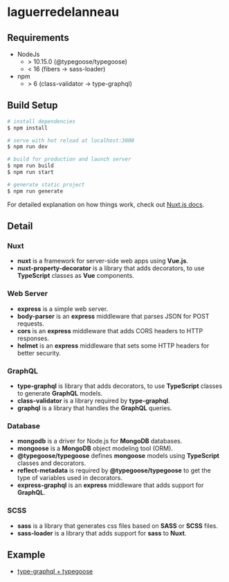 # laguerredelanneau

## Requirements

* NodeJs
  * \> 10.15.0    (@typegoose/typegoose)
  * < 16          (fibers -> sass-loader)
* npm
  * \> 6          (class-validator -> type-graphql)

## Build Setup

```bash
# install dependencies
$ npm install

# serve with hot reload at localhost:3000
$ npm run dev

# build for production and launch server
$ npm run build
$ npm run start

# generate static project
$ npm run generate
```

For detailed explanation on how things work, check out [Nuxt.js docs](https://nuxtjs.org).

## Detail

### Nuxt

* **nuxt** is a framework for server-side web apps using **Vue.js**.
* **nuxt-property-decorator** is a library that adds decorators, to use **TypeScript** classes as **Vue** components.

### Web Server

* **express** is a simple web server.
* **body-parser** is an **express** middleware that parses JSON for POST requests.
* **cors** is an **express** middleware that adds CORS headers to HTTP responses.
* **helmet** is an **express** middleware that sets some HTTP headers for better security.

### GraphQL

* **type-graphql** is library that adds decorators, to use **TypeScript** classes to generate **GraphQL** models.
* **class-validator** is a library required by **type-graphql**.
* **graphql** is a library that handles the **GraphQL** queries.

### Database

* **mongodb** is a driver for Node.js for **MongoDB** databases.
* **mongoose** is a **MongoDB** object modeling tool (ORM).
* **@typegoose/typegoose** defines **mongoose** models using **TypeScript** classes  and decorators.
* **reflect-metadata** is required by **@typegoose/typegoose** to get the type of variables used in decorators.
* **express-graphql** is an **express** middleware that adds support for **GraphQL**.

### SCSS

* **sass** is a library that generates css files based on **SASS** or **SCSS** files.
* **sass-loader** is a library that adds support for **sass** to **Nuxt**.

## Example

* [type-graphql + typegoose](https://github.com/MichalLytek/type-graphql/tree/master/examples/typegoose)

